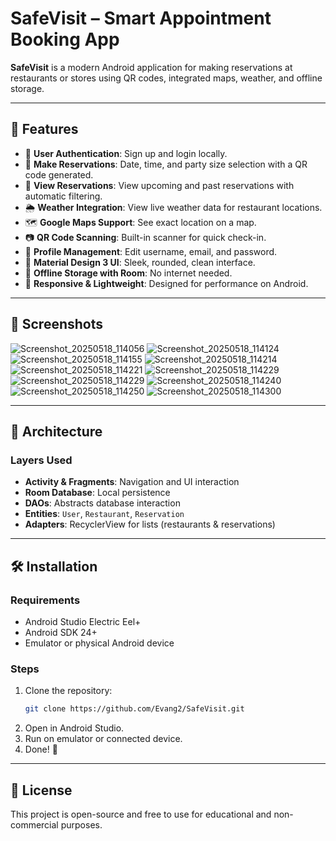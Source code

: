 # SafeVisit – Smart Appointment Booking App


**SafeVisit** is a modern Android application for making reservations at restaurants or stores using QR codes, integrated maps, weather, and offline storage.

---

## 🚀 Features

- 🔐 **User Authentication**: Sign up and login locally.
- 🧾 **Make Reservations**: Date, time, and party size selection with a QR code generated.
- 📆 **View Reservations**: View upcoming and past reservations with automatic filtering.
- 🌦️ **Weather Integration**: View live weather data for restaurant locations.
- 🗺️ **Google Maps Support**: See exact location on a map.
- 📷 **QR Code Scanning**: Built-in scanner for quick check-in.
- 🧑 **Profile Management**: Edit username, email, and password.
- 🌙 **Material Design 3 UI**: Sleek, rounded, clean interface.
- 💾 **Offline Storage with Room**: No internet needed.
- 📱 **Responsive & Lightweight**: Designed for performance on Android.

---

## 📸 Screenshots

 ![Screenshot_20250518_114056](https://github.com/user-attachments/assets/57c4b2d1-1c4d-4820-a401-867ee0a23b94)
 ![Screenshot_20250518_114124](https://github.com/user-attachments/assets/88be4eb7-c7a9-45b0-9c2d-4cd55c0c51f5)
 ![Screenshot_20250518_114155](https://github.com/user-attachments/assets/87d5885c-fbaf-4974-b31f-ee65ad9c5ae6)
 ![Screenshot_20250518_114214](https://github.com/user-attachments/assets/bbc0436e-1d31-41a1-9436-b878d2faa403)
 ![Screenshot_20250518_114221](https://github.com/user-attachments/assets/933a02fa-d3d9-48a9-83c6-2f1885f98925)
 ![Screenshot_20250518_114229](https://github.com/user-attachments/assets/2b626fab-4e46-4205-9161-675ad6909a06)
 ![Screenshot_20250518_114229](https://github.com/user-attachments/assets/1af069a8-8c40-4ca3-94db-c75430ac7750)
 ![Screenshot_20250518_114240](https://github.com/user-attachments/assets/dac2add0-8492-4d83-9c40-1dd414e79fc2)
 ![Screenshot_20250518_114250](https://github.com/user-attachments/assets/19e0e8d0-f442-4dc7-bdc4-911786551e8c)
 ![Screenshot_20250518_114300](https://github.com/user-attachments/assets/fa5f8e4c-7d0f-4061-8fe3-58bc8630b7b2)

---

## 🧩 Architecture

### Layers Used

- **Activity & Fragments**: Navigation and UI interaction
- **Room Database**: Local persistence
- **DAOs**: Abstracts database interaction
- **Entities**: `User`, `Restaurant`, `Reservation`
- **Adapters**: RecyclerView for lists (restaurants & reservations)

---

## 🛠️ Installation

### Requirements

- Android Studio Electric Eel+
- Android SDK 24+
- Emulator or physical Android device

### Steps

1. Clone the repository:
   ```bash
   git clone https://github.com/Evang2/SafeVisit.git
   ```
2. Open in Android Studio.
3. Run on emulator or connected device.
4. Done! 🎉

---


## 📄 License

This project is open-source and free to use for educational and non-commercial purposes.
